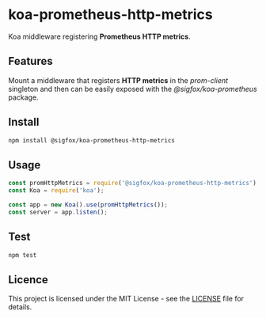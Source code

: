 # koa-prometheus-http-metrics

Koa middleware registering **Prometheus HTTP metrics**.

## Features

Mount a middleware that registers **HTTP metrics** in the _prom-client_ singleton and then can be easily exposed with the _@sigfox/koa-prometheus_ package.

## Install

```bash
npm install @sigfox/koa-prometheus-http-metrics
```

## Usage

```javascript
const promHttpMetrics = require('@sigfox/koa-prometheus-http-metrics');
const Koa = require('koa');

const app = new Koa().use(promHttpMetrics());
const server = app.listen();
```

## Test

```bash
npm test
```

## Licence

This project is licensed under the MIT License - see the [LICENSE](https://github.com/sigfox/javascript/blob/master/LICENSE) file for details.
